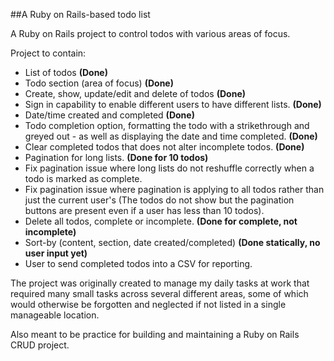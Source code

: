 ##A Ruby on Rails-based todo list

A Ruby on Rails project to control todos with various areas of focus.

Project to contain:

* List of todos **(Done)**
* Todo section (area of focus) **(Done)**
* Create, show, update/edit and delete of todos **(Done)**
* Sign in capability to enable different users to have different lists. **(Done)**
* Date/time created and completed **(Done)**
* Todo completion option, formatting the todo with a strikethrough and greyed out - as well as displaying the date and time completed. **(Done)**
* Clear completed todos that does not alter incomplete todos. **(Done)**
* Pagination for long lists. **(Done for 10 todos)**
* Fix pagination issue where long lists do not reshuffle correctly when a todo is marked as complete.
* Fix pagination issue where pagination is applying to all todos rather than just the current user's (The todos do not show but the pagination buttons are present even if a user has less than 10 todos).
* Delete all todos, complete or incomplete. **(Done for complete, not incomplete)**
* Sort-by (content, section, date created/completed) **(Done statically, no user input yet)**
* User to send completed todos into a CSV for reporting.

The project was originally created to manage my daily tasks at work that required many small tasks across several different areas, some of which would otherwise be forgotten and neglected if not listed in a single manageable location.

Also meant to be practice for building and maintaining a Ruby on Rails CRUD project.